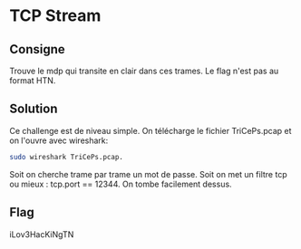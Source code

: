 # TCP Stream


## Consigne
Trouve le mdp qui transite en clair dans ces trames. Le flag n'est pas au format HTN.

## Solution
Ce challenge est de niveau simple. On télécharge le fichier TriCePs.pcap
et on l'ouvre avec wireshark:

```bash
sudo wireshark TriCePs.pcap.
```

Soit on cherche trame par trame un mot de passe. 
Soit on met un filtre tcp ou mieux : tcp.port == 12344.
On tombe facilement dessus.

## Flag
iLov3HacKiNgTN
